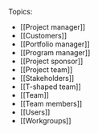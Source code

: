 Topics:
- [[Project manager]]
- [[Customers]]
- [[Portfolio manager]]
- [[Program manager]]
- [[Project sponsor]]
- [[Project team]]
- [[Stakeholders]]
- [[T-shaped team]]
- [[Team]]
- [[Team members]]
- [[Users]]
- [[Workgroups]]
